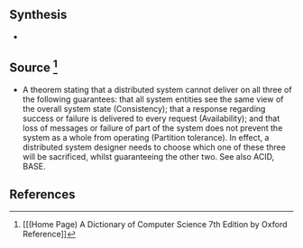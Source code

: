 ## Synthesis
- 
## Source [^1]
- A theorem stating that a distributed system cannot deliver on all three of the following guarantees: that all system entities see the same view of the overall system state (Consistency); that a response regarding success or failure is delivered to every request (Availability); and that loss of messages or failure of part of the system does not prevent the system as a whole from operating (Partition tolerance). In effect, a distributed system designer needs to choose which one of these three will be sacrificed, whilst guaranteeing the other two. See also ACID, BASE.
## References

[^1]: [[(Home Page) A Dictionary of Computer Science 7th Edition by Oxford Reference]]
